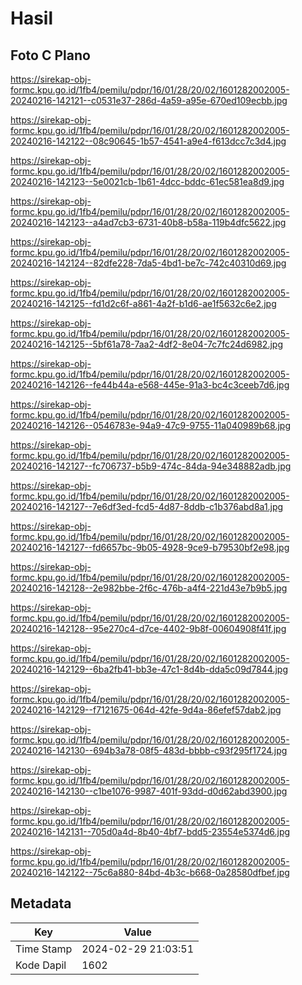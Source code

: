 # Hasil

## Foto C Plano

https://sirekap-obj-formc.kpu.go.id/1fb4/pemilu/pdpr/16/01/28/20/02/1601282002005-20240216-142121--c0531e37-286d-4a59-a95e-670ed109ecbb.jpg

https://sirekap-obj-formc.kpu.go.id/1fb4/pemilu/pdpr/16/01/28/20/02/1601282002005-20240216-142122--08c90645-1b57-4541-a9e4-f613dcc7c3d4.jpg

https://sirekap-obj-formc.kpu.go.id/1fb4/pemilu/pdpr/16/01/28/20/02/1601282002005-20240216-142123--5e0021cb-1b61-4dcc-bddc-61ec581ea8d9.jpg

https://sirekap-obj-formc.kpu.go.id/1fb4/pemilu/pdpr/16/01/28/20/02/1601282002005-20240216-142123--a4ad7cb3-6731-40b8-b58a-119b4dfc5622.jpg

https://sirekap-obj-formc.kpu.go.id/1fb4/pemilu/pdpr/16/01/28/20/02/1601282002005-20240216-142124--82dfe228-7da5-4bd1-be7c-742c40310d69.jpg

https://sirekap-obj-formc.kpu.go.id/1fb4/pemilu/pdpr/16/01/28/20/02/1601282002005-20240216-142125--fd1d2c6f-a861-4a2f-b1d6-ae1f5632c6e2.jpg

https://sirekap-obj-formc.kpu.go.id/1fb4/pemilu/pdpr/16/01/28/20/02/1601282002005-20240216-142125--5bf61a78-7aa2-4df2-8e04-7c7fc24d6982.jpg

https://sirekap-obj-formc.kpu.go.id/1fb4/pemilu/pdpr/16/01/28/20/02/1601282002005-20240216-142126--fe44b44a-e568-445e-91a3-bc4c3ceeb7d6.jpg

https://sirekap-obj-formc.kpu.go.id/1fb4/pemilu/pdpr/16/01/28/20/02/1601282002005-20240216-142126--0546783e-94a9-47c9-9755-11a040989b68.jpg

https://sirekap-obj-formc.kpu.go.id/1fb4/pemilu/pdpr/16/01/28/20/02/1601282002005-20240216-142127--fc706737-b5b9-474c-84da-94e348882adb.jpg

https://sirekap-obj-formc.kpu.go.id/1fb4/pemilu/pdpr/16/01/28/20/02/1601282002005-20240216-142127--7e6df3ed-fcd5-4d87-8ddb-c1b376abd8a1.jpg

https://sirekap-obj-formc.kpu.go.id/1fb4/pemilu/pdpr/16/01/28/20/02/1601282002005-20240216-142127--fd6657bc-9b05-4928-9ce9-b79530bf2e98.jpg

https://sirekap-obj-formc.kpu.go.id/1fb4/pemilu/pdpr/16/01/28/20/02/1601282002005-20240216-142128--2e982bbe-2f6c-476b-a4f4-221d43e7b9b5.jpg

https://sirekap-obj-formc.kpu.go.id/1fb4/pemilu/pdpr/16/01/28/20/02/1601282002005-20240216-142128--95e270c4-d7ce-4402-9b8f-00604908f41f.jpg

https://sirekap-obj-formc.kpu.go.id/1fb4/pemilu/pdpr/16/01/28/20/02/1601282002005-20240216-142129--6ba2fb41-bb3e-47c1-8d4b-dda5c09d7844.jpg

https://sirekap-obj-formc.kpu.go.id/1fb4/pemilu/pdpr/16/01/28/20/02/1601282002005-20240216-142129--f7121675-064d-42fe-9d4a-86efef57dab2.jpg

https://sirekap-obj-formc.kpu.go.id/1fb4/pemilu/pdpr/16/01/28/20/02/1601282002005-20240216-142130--694b3a78-08f5-483d-bbbb-c93f295f1724.jpg

https://sirekap-obj-formc.kpu.go.id/1fb4/pemilu/pdpr/16/01/28/20/02/1601282002005-20240216-142130--c1be1076-9987-401f-93dd-d0d62abd3900.jpg

https://sirekap-obj-formc.kpu.go.id/1fb4/pemilu/pdpr/16/01/28/20/02/1601282002005-20240216-142131--705d0a4d-8b40-4bf7-bdd5-23554e5374d6.jpg

https://sirekap-obj-formc.kpu.go.id/1fb4/pemilu/pdpr/16/01/28/20/02/1601282002005-20240216-142122--75c6a880-84bd-4b3c-b668-0a28580dfbef.jpg


## Metadata

| Key        | Value               |
| ---------- | ------------------- |
| Time Stamp | 2024-02-29 21:03:51 |
| Kode Dapil | 1602                |



